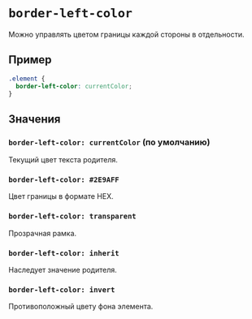 # `border-left-color`

Можно управлять цветом границы каждой стороны в отдельности.

## Пример

```css
.element {
  border-left-color: currentColor;
}
```

## Значения

### `border-left-color: currentColor` (по умолчанию)

Текущий цвет текста родителя.

### `border-left-color: #2E9AFF`

Цвет границы в формате HEX.

### `border-left-color: transparent`

Прозрачная рамка.

### `border-left-color: inherit`

Наследует значение родителя.

### `border-left-color: invert`

Противоположный цвету фона элемента.
